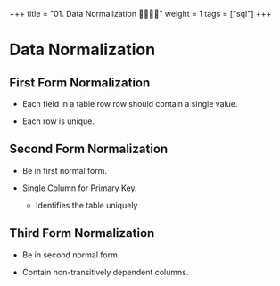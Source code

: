 +++
title = "01. Data Normalization 👩‍🏫🧑‍🏫"
weight = 1
tags = ["sql"] 
+++

# Data Normalization

## First Form Normalization

* Each field in a table row row should contain a single value.

* Each row is unique.

## Second Form Normalization

* Be in first normal form.

* Single Column for Primary Key.

  * Identifies the table uniquely

## Third Form Normalization

* Be in second normal form.

* Contain non-transitively dependent columns.
